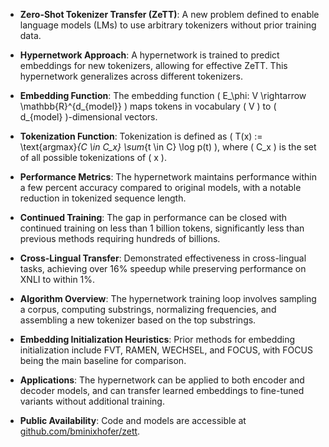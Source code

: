 - **Zero-Shot Tokenizer Transfer (ZeTT)**: A new problem defined to enable language models (LMs) to use arbitrary tokenizers without prior training data.
  
- **Hypernetwork Approach**: A hypernetwork is trained to predict embeddings for new tokenizers, allowing for effective ZeTT. This hypernetwork generalizes across different tokenizers.

- **Embedding Function**: The embedding function \( E_\phi: V \rightarrow \mathbb{R}^{d_{model}} \) maps tokens in vocabulary \( V \) to \( d_{model} \)-dimensional vectors.

- **Tokenization Function**: Tokenization is defined as \( T(x) := \text{argmax}_{C \in C_x} \sum_{t \in C} \log p(t) \), where \( C_x \) is the set of all possible tokenizations of \( x \).

- **Performance Metrics**: The hypernetwork maintains performance within a few percent accuracy compared to original models, with a notable reduction in tokenized sequence length.

- **Continued Training**: The gap in performance can be closed with continued training on less than 1 billion tokens, significantly less than previous methods requiring hundreds of billions.

- **Cross-Lingual Transfer**: Demonstrated effectiveness in cross-lingual tasks, achieving over 16% speedup while preserving performance on XNLI to within 1%.

- **Algorithm Overview**: The hypernetwork training loop involves sampling a corpus, computing substrings, normalizing frequencies, and assembling a new tokenizer based on the top substrings.

- **Embedding Initialization Heuristics**: Prior methods for embedding initialization include FVT, RAMEN, WECHSEL, and FOCUS, with FOCUS being the main baseline for comparison.

- **Applications**: The hypernetwork can be applied to both encoder and decoder models, and can transfer learned embeddings to fine-tuned variants without additional training.

- **Public Availability**: Code and models are accessible at [github.com/bminixhofer/zett](https://github.com/bminixhofer/zett).